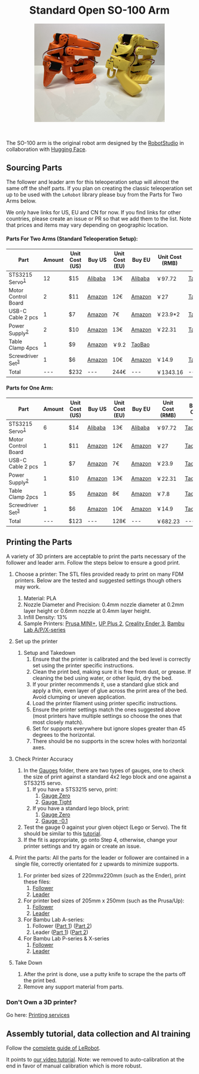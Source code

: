 <h1 align="center">Standard Open SO-100 Arm</h1>


<div style="display: flex; gap: 1rem; justify-content: center; align-items: center;" >
    <img src="media/Leader_And_Follower_SO100.jpg" alt="SO-101 follower arm" title="SO-101 follower arm" style="width: 70%;"/>
</div>
<br><br>

The SO-100 arm is the original robot arm designed by the [RobotStudio](https://www.therobotstudio.com) in collaboration with [Hugging Face](https://huggingface.co/lerobot).

## Sourcing Parts

The follower and leader arm for this teleoperation setup will almost the same off the shelf parts. If you plan on creating the classic teleoperation set up to be used with the `LeRobot` library please buy from the Parts for Two Arms below. 

We only have links for US, EU and CN for now. If you find links for other countries, please create an issue or PR so that we add them to the list. Note that prices and items may vary depending on geographic location.

#### Parts For Two Arms (Standard Teleoperation Setup):

| Part                                        | Amount | Unit Cost (US) | Buy US                                                                                                    | Unit Cost (EU) | Buy EU                                                                                            | Unit Cost (RMB) | Buy CN                                                                          |
| ------------------------------------------- | ------ | -------------- | --------------------------------------------------------------------------------------------------------- | -------------- | ------------------------------------------------------------------------------------------------- | --------------- | ------------------------------------------------------------------------------- |
| STS3215 Servo<sup>[1](#myfootnote1)</sup>   | 12     | $15            | [Alibaba](https://www.alibaba.com/product-detail/6PCS-7-4V-STS3215-Servos-for_1600523509006.html)         | 13€            | [Alibaba](https://www.alibaba.com/product-detail/6PCS-7-4V-STS3215-Servos-for_1600523509006.html) | ￥97.72         | [TaoBao](https://item.taobao.com/item.htm?id=712179366565&skuId=5268252241438)  |
| Motor Control Board                         | 2      | $11            | [Amazon](https://www.amazon.com/Waveshare-Integrates-Control-Circuit-Supports/dp/B0CTMM4LWK/)             | 12€            | [Amazon](https://www.amazon.fr/-/en/dp/B0CJ6TP3TP/)                                               | ￥27            | [TaoBao](https://detail.tmall.com/item.htm?id=738817173460&skuId=5096283384143) |
| USB-C Cable 2 pcs                           | 1      | $7             | [Amazon](https://www.amazon.com/Charging-etguuds-Charger-Braided-Compatible/dp/B0B8NWLLW2/?th=1)          | 7€             | [Amazon](https://www.amazon.fr/dp/B07BNF842T/)                                                    | ￥23.9\*2       | [TaoBao](https://detail.tmall.com/item.htm?id=44425281296&skuId=5611379016222)  |
| Power Supply<sup>[2](#myfootnote2)</sup>    | 2      | $10            | [Amazon](https://www.amazon.com/Facmogu-Switching-Transformer-Compatible-5-5x2-1mm/dp/B087LY41PV/)        | 13€            | [Amazon](https://www.amazon.fr/-/en/dp/B01HRR9GY4/)                                               | ￥22.31         | [TaoBao](https://item.taobao.com/item.htm?id=544824248494&skuId=4974994129990)  |
| Table Clamp 4pcs                            | 1      | $9             | [Amazon](https://www.amazon.com/TAODAN-Trigger-Ratchet-Woodworking-Processes/dp/B0DJNXF8WH?rps=1&sr=1-18) | ￥9.2          | [TaoBao](https://detail.tmall.com/item.htm?id=801399113134&skuId=5633627126649)                   |
| Screwdriver Set<sup>[3](#myfootnote3)</sup> | 1      | $6             | [Amazon](https://www.amazon.com/Precision-Phillips-Screwdriver-Electronics-Computer/dp/B0DB227RTH)        | 10€            | [Amazon](https://www.amazon.fr/dp/B08ZXVMVYD/)                                                    | ￥14.9          | [TaoBao](https://detail.tmall.com/item.htm?id=675684600845&skuId=4856851392176) |
| Total                                       | ---    | $232           | ---                                                                                                       | 244€           | ---                                                                                               | ￥1343.16       | ---                                                                             |

#### Parts for One Arm:

| Part                                        | Amount | Unit Cost (US) | Buy US                                                                                                                                                | Unit Cost (EU) | Buy EU                                                                                                                                                | Unit Cost (RMB) | Buy CN                                                                          |
| ------------------------------------------- | ------ | -------------- | ----------------------------------------------------------------------------------------------------------------------------------------------------- | -------------- | ----------------------------------------------------------------------------------------------------------------------------------------------------- | --------------- | ------------------------------------------------------------------------------- |
| STS3215 Servo<sup>[1](#myfootnote1)</sup>   | 6      | $14            | [Alibaba](https://www.alibaba.com/product-detail/Top-Seller-Low-Cost-Feetech-STS3215_1600999461525.html?spm=a2747.product_manager.0.0.11be71d2ARQb82) | 13€            | [Alibaba](https://www.alibaba.com/product-detail/Top-Seller-Low-Cost-Feetech-STS3215_1600999461525.html?spm=a2747.product_manager.0.0.11be71d2ARQb82) | ￥97.72         | [TaoBao](https://item.taobao.com/item.htm?id=712179366565&skuId=5268252241438)  |
| Motor Control Board                         | 1      | $11            | [Amazon](https://www.amazon.com/Waveshare-Integrates-Control-Circuit-Supports/dp/B0CTMM4LWK/)                                                         | 12€            | [Amazon](https://www.amazon.fr/-/en/dp/B0CJ6TP3TP/)                                                                                                   | ￥27            | [TaoBao](https://detail.tmall.com/item.htm?id=738817173460&skuId=5096283384143) |
| USB-C Cable 2 pcs                           | 1      | $7             | [Amazon](https://www.amazon.com/Charging-etguuds-Charger-Braided-Compatible/dp/B0B8NWLLW2/?th=1)                                                      | 7€             | [Amazon](https://www.amazon.fr/dp/B07BNF842T/)                                                                                                        | ￥23.9          | [TaoBao](https://detail.tmall.com/item.htm?id=44425281296&skuId=5611379016222)  |
| Power Supply<sup>[2](#myfootnote2)</sup>    | 1      | $10            | [Amazon](https://www.amazon.com/Facmogu-Switching-Transformer-Compatible-5-5x2-1mm/dp/B087LY41PV/)                                                    | 13€            | [Amazon](https://www.amazon.fr/-/en/dp/B01HRR9GY4/)                                                                                                   | ￥22.31         | [TaoBao](https://item.taobao.com/item.htm?id=544824248494&skuId=4974994129990)  |
| Table Clamp 2pcs                            | 1      | $5             | [Amazon](https://www.amazon.com/Mr-Pen-Carpenter-Clamp-6inch/dp/B092L925J4/)                                                                          | 8€             | [Amazon](https://www.amazon.fr/-/en/dp/B08HZ1QRBF/)                                                                                                   | ￥7.8           | [TaoBao](https://detail.tmall.com/item.htm?id=738636473238&skuId=5505939904942) |
| Screwdriver Set<sup>[3](#myfootnote3)</sup> | 1      | $6             | [Amazon](https://www.amazon.com/Precision-Phillips-Screwdriver-Electronics-Computer/dp/B0DB227RTH)                                                    | 10€            | [Amazon](https://www.amazon.fr/dp/B08ZXVMVYD/)                                                                                                        | ￥14.9          | [TaoBao](https://detail.tmall.com/item.htm?id=675684600845&skuId=4856851392176) |
| Total                                       | ---    | $123           | ---                                                                                                                                                   | 128€           | ---                                                                                                                                                   | ￥682.23        | ---                                                                             |

## Printing the Parts

A variety of 3D printers are acceptable to print the parts necessary of the follower and leader arm. Follow the steps below to ensure a good print.

1. Choose a printer: The STL files provided ready to print on many FDM printers. Below are the tested and suggested settings though others may work.
   1. Material: PLA
   2. Nozzle Diameter and Precision: 0.4mm nozzle diameter at 0.2mm layer height or 0.6mm nozzle at 0.4mm layer height.
   3. Infill Density: 13%
   4. Sample Printers: [Prusa MINI+](https://www.prusa3d.com/product/original-prusa-mini-semi-assembled-3d-printer-4/), [UP Plus 2](https://shop.tiertime.com/product/tiertime-up-plus-2-3d-printer/), [Creality Ender 3](https://www.amazon.com/Comgrow-Creality-Ender-Aluminum-220x220x250mm/dp/B07BR3F9N6/), [Bambu Lab A/P/X-series](https://bambulab.com)
2. Set up the printer
   1. Setup and Takedown
      1. Ensure that the printer is calibrated and the bed level is correctly set using the printer specific instructions.
      2. Clean the print bed, making sure it is free from dust, or grease. If cleaning the bed using water, or other liquid, dry the bed.
      3. If your printer recommends it, use a standard glue stick and apply a thin, even layer of glue across the print area of the bed. Avoid clumping or uneven application.
      4. Load the printer filament using printer specific instructions.
      5. Ensure the printer settings match the ones suggested above (most printers have multiple settings so choose the ones that most closely match).
      6. Set for supports everywhere but ignore slopes greater than 45 degrees to the horizontal.
      7. There should be no supports in the screw holes with horizontal axes.
3. Check Printer Accuracy
   1. In the [Gauges](/stl_files_for_3dprinting/Gauges) folder, there are two types of gauges, one to check the size of print against a standard 4x2 lego block and one against a STS3215 servo.
      1. If you have a STS3215 servo, print:
         1. [Gauge Zero](/stl_files_for_3dprinting/Gauges/Gauge_0.STL)
         2. [Gauge Tight](/stl_files_for_3dprinting/Gauges/Gauge_tight_1.STL)
      2. If you have a standard lego block, print:
         1. [Gauge Zero](/stl_files_for_3dprinting/Gauges/Lego_Size_Test_02_zero.STL)
         2. [Gauge -0.1](/stl_files_for_3dprinting/Gauges/Lego_Size_Test_02_minuspoint1.STL)
   2. Test the gauge 0 against your given object (Lego or Servo). The fit should be similar to this [tutorial](https://youtu.be/dss8E3DG2rA).
   3. If the fit is appropriate, go onto Step 4, otherwise, change your printer settings and try again or create an issue.
4. Print the parts: All the parts for the leader or follower are contained in a single file, correctly orientated for z upwards to minimize supports.

   1. For printer bed sizes of 220mmx220mm (such as the Ender), print these files:
      1. [Follower](/stl_files_for_3dprinting/Follower/Print_Follower_SO_ARM100_08k_Ender.STL)
      2. [Leader](/stl_files_for_3dprinting/Leader/Print_Leader_SO_ARM100_08k_Ender.STL)
   2. For printer bed sizes of 205mm x 250mm (such as the Prusa/Up):
      1. [Follower](/stl_files_for_3dprinting/Follower/Print_Follower_SO_ARM100_08k_UP_Prusa.STL)
      2. [Leader](/stl_files_for_3dprinting/Leader/Print_Leader_SO_ARM100_08k_UP_Prusa.STL)
   3. For Bambu Lab A-series:
      1. Follower ([Part 1](/stl_files_for_3dprinting/Follower/Print_Follower_SO_ARM100_08k_UP_BambuLabA1Mini_part1.STL)) ([Part 2](/stl_files_for_3dprinting/Follower/Print_Follower_SO_ARM100_08k_UP_BambuLabA1Mini_part2.STL))
      2. Leader ([Part 1](/stl_files_for_3dprinting/Leader/Print_Leader_SO_ARM100_08k_UP_BambuLabA1Mini_part1.stl)) ([Part 2](/stl_files_for_3dprinting/Leader/Print_Leader_SO_ARM100_08k_UP_BambuLabA1Mini_part2.stl))
   4. For Bambu Lab P-series & X-series
      1. [Follower](/stl_files_for_3dprinting/Follower/Print_Follower_Bambu_P1P.3mf)
      2. [Leader](/stl_files_for_3dprinting/Leader/Print_Leader_Bambu_P1P.3mf)

5. Take Down
   1. After the print is done, use a putty knife to scrape the the parts off the print bed.
   2. Remove any support material from parts.

### Don't Own a 3D printer?
Go here: [Printing services](./3DPRINT.md)

## Assembly tutorial, data collection and AI training

Follow the [complete guide of LeRobot](https://github.com/huggingface/lerobot/blob/main/examples/10_use_so100.md).

It points to [our video tutorial](https://www.youtube.com/watch?v=FioA2oeFZ5I&ab_channel=HuggingFace).
Note: we removed to auto-calibration at the end in favor of manual calibration which is more robust.